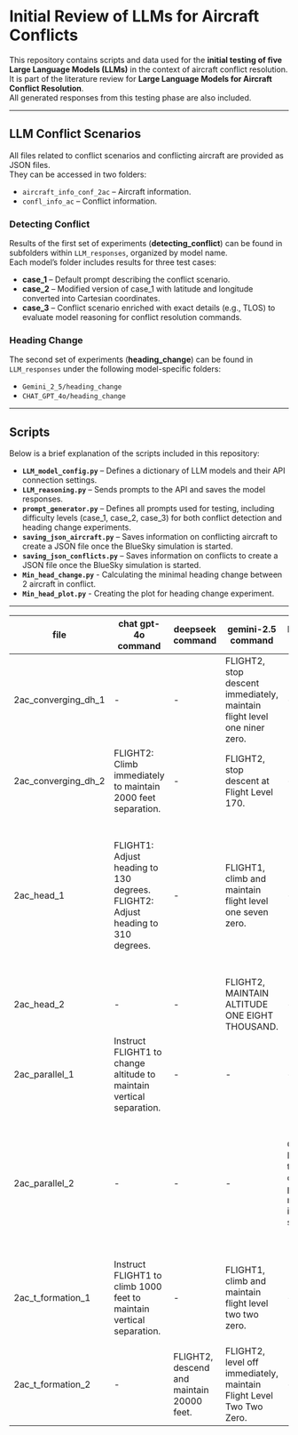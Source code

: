 # Initial Review of LLMs for Aircraft Conflicts

This repository contains scripts and data used for the **initial testing of five Large Language Models (LLMs)** in the context of aircraft conflict resolution.  
It is part of the literature review for **Large Language Models for Aircraft Conflict Resolution**.  
All generated responses from this testing phase are also included.

---

## LLM Conflict Scenarios

All files related to conflict scenarios and conflicting aircraft are provided as JSON files.  
They can be accessed in two folders:  

- `aircraft_info_conf_2ac` – Aircraft information.  
- `confl_info_ac` – Conflict information.  

### Detecting Conflict

Results of the first set of experiments (**detecting_conflict**) can be found in subfolders within `LLM_responses`, organized by model name.  
Each model’s folder includes results for three test cases:

- **case_1** – Default prompt describing the conflict scenario.  
- **case_2** – Modified version of case_1 with latitude and longitude converted into Cartesian coordinates.  
- **case_3** – Conflict scenario enriched with exact details (e.g., TLOS) to evaluate model reasoning for conflict resolution commands.  

### Heading Change

The second set of experiments (**heading_change**) can be found in `LLM_responses` under the following model-specific folders:  

- `Gemini_2_5/heading_change`  
- `CHAT_GPT_4o/heading_change`  

---

## Scripts

Below is a brief explanation of the scripts included in this repository:

- **`LLM_model_config.py`** – Defines a dictionary of LLM models and their API connection settings.  
- **`LLM_reasoning.py`** – Sends prompts to the API and saves the model responses.  
- **`prompt_generator.py`** – Defines all prompts used for testing, including difficulty levels (case_1, case_2, case_3) for both conflict detection and heading change experiments.  
- **`saving_json_aircraft.py`** – Saves information on conflicting aircraft to create a JSON file once the BlueSky simulation is started.  
- **`saving_json_conflicts.py`** – Saves information on conflicts to create a JSON file once the BlueSky simulation is started.  
- **`Min_head_change.py`** - Calculating the minimal heading change between 2 aircraft in conflict.
- **`Min_head_plot.py`** - Creating the plot for heading change experiment. 
---




| file                | chat gpt-4o command                                                                 | deepseek command                        | gemini-2.5 command                                                                 | llama-70b command                                                                 | sonnet-3.7 command                                                                                                                                                  |
|---------------------|--------------------------------------------------------------------------------------|------------------------------------------|------------------------------------------------------------------------------------|------------------------------------------------------------------------------------|--------------------------------------------------------------------------------------------------------------------------------------------------------------------|
| 2ac_converging_dh_1 | -                                                                                    | -                                        | FLIGHT2, stop descent immediately, maintain flight level one niner zero.           | -                                                                                  | FLIGHT2, maintain FL190, stop descent.                                                                                                                             |
| 2ac_converging_dh_2 | FLIGHT2: Climb immediately to maintain 2000 feet separation.                         | -                                        | FLIGHT2, stop descent at Flight Level 170.                                         | -                                                                                  | FLIGHT2, maintain altitude at 18,000 feet, stop descent.                                                                                                           |
| 2ac_head_1          | FLIGHT1: Adjust heading to 130 degrees. FLIGHT2: Adjust heading to 310 degrees.      | -                                        | FLIGHT1, climb and maintain flight level one seven zero.                           | -                                                                                  | FLIGHT1, climb and maintain flight level 180. Traffic is FLIGHT2, a Boeing 777, at your 12 o'clock, 47 miles, opposite direction at flight level 162.              |
| 2ac_head_2          | -                                                                                    | -                                        | FLIGHT2, MAINTAIN ALTITUDE ONE EIGHT THOUSAND.                                     | -                                                                                  | FLIGHT2, maintain altitude at 18000 feet, stop descent.                                                                                                            |
| 2ac_parallel_1      | Instruct FLIGHT1 to change altitude to maintain vertical separation.                 | -                                        | -                                                                                  | -                                                                                  | -                                                                                                                                                                  |
| 2ac_parallel_2      | -                                                                                    | -                                        | -                                                                                  | Command FLIGHT2 to level off or climb to prevent reduction in vertical separation. | FLIGHT2, Air Traffic Control. To maintain separation, level off at flight level 240. Maintain current heading and speed. Acknowledge.                              |
| 2ac_t_formation_1   | Instruct FLIGHT1 to climb 1000 feet to maintain vertical separation.                  | -                                        | FLIGHT1, climb and maintain flight level two two zero.                             | -                                                                                  | FLIGHT1, for traffic separation, climb and maintain flight level 230. Report reaching.                                                                             |
| 2ac_t_formation_2   | -                                                                                    | FLIGHT2, descend and maintain 20000 feet. | FLIGHT2, level off immediately, maintain Flight Level Two Two Zero.                 | -                                                                                  | -                                                                                                                                                                  |

















